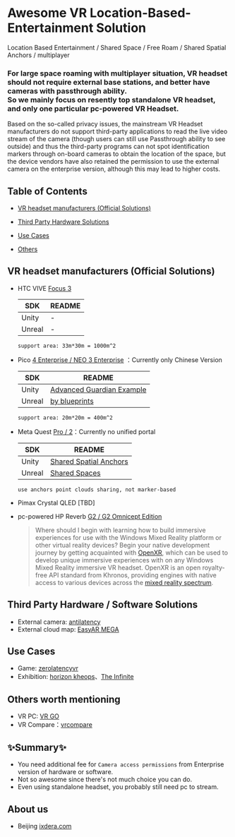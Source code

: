# Awesome VR Location-Based-Entertainment Solution
Location Based Entertainment / Shared Space / Free Roam / Shared Spatial Anchors / multiplayer
### For large space roaming with multiplayer situation, VR headset should not require external base stations, and better have cameras with passthrough ability. <br/>So we mainly focus on resently top standalone VR headset, and only one particular pc-powered VR Headset.

Based on the so-called privacy issues, the mainstream VR Headset manufacturers do not support third-party applications to read the live video stream of the camera (though users can still use Passthrough ability to see outside) and thus the third-party programs can not spot identification markers through on-board cameras to obtain the location of the space, but the device vendors have also retained the permission to use the external camera on the enterprise version, although this may lead to higher costs.


## Table of Contents
<!-- MarkdownTOC depth=4 -->

- [VR headset manufacturers (Official Solutions)](#VR)
- [Third Party Hardware Solutions](#TPH)
- [Use Cases](#TPS)
- [Others](#Others)

  <a name="VR"></a>

## VR headset manufacturers (Official Solutions)

- HTC VIVE [Focus 3](https://business.vive.com/mea-en/solutions/vive-location-based-software-suite)

  | SDK | README |
  | ------ | ------ |
  | Unity | - |
  | Unreal | - |

  `support area: 33m*30m = 1000m^2`

- Pico [4 Enterprise / NEO 3 Enterprise](https://business.picoxr.com/cn/doc/Enterprise-Settings-LBE-v1.2) ：Currently only Chinese Version

  | SDK | README |
  | ------ | ------ |
  | Unity | [Advanced Guardian Example](https://github.com/picoxr/Advanced-Guardian-Example/blob/main/README.md) |
  | Unreal | [by blueprints](https://pdocor.pico-interactive.com/reference/unreal/xr/12832/enable-large-space/) |

  `support area: 20m*20m = 400m^2`

- Meta Quest [Pro / 2](https://developer.oculus.com/blog/build-local-multiplayer-experiences-shared-spatial-anchors)：Currently no unified portal

  | SDK | README |
  | ------ | ------ |
  | Unity | [Shared Spatial Anchors](https://github.com/oculus-samples/Unity-SharedSpatialAnchors/blob/main/README.md) |
  | Unreal | [Shared Spaces](https://github.com/oculus-samples/Unreal-SharedSpaces/blob/main-5.x/README.md) |

  `use anchors point clouds sharing, not marker-based`

- Pimax Crystal QLED [TBD]

- pc-powered HP Reverb [G2 / G2 Omnicept Edition](https://learn.microsoft.com/en-us/windows/mixed-reality/enthusiast-guide/enterprise-lbe-faq) 

  > Where should I begin with learning how to build immersive experiences for use with the Windows Mixed Reality platform or other virtual reality devices?
Begin your native development journey by getting acquainted with [OpenXR](https://learn.microsoft.com/en-us/windows/mixed-reality/develop/native/openxr), which can be used to develop unique immersive experiences with on any Windows Mixed Reality immersive VR headset. OpenXR is an open royalty-free API standard from Khronos, providing engines with native access to various devices across the [mixed reality spectrum](https://learn.microsoft.com/en-us/windows/mixed-reality/discover/mixed-reality).
  > 

<a name="TPH"></a>

## Third Party Hardware / Software Solutions

- External camera: [antilatency](https://antilatency.com/)
- External cloud map: [EasyAR MEGA](https://www.bilibili.com/video/BV1Zg4y1c7CS/?spm_id_from=333.999.0.0&vd_source=ba8f33ad83a9dcb49b3b3813840bed1d)

<a name="TPS"></a>

## Use Cases

- Game: [zerolatencyvr](https://zerolatencyvr.com/games/) 
- Exhibition: [horizon kheops](https://horizonkheops.com/en/home/)、[The Infinite](https://theinfiniteexperience.world/en)

<a name="Others"></a>

## Others worth mentioning
- VR PC: [VR GO](https://www.zotac.com/us/product/mini_pcs/vr-go-40-windows-11-pro)
- VR Compare：[vrcompare](https://vr-compare.com/compare?h1=-MpSqv-rB&h2=QCggQgEXT&h3=vEajWefj-&h4=2WZ0E44Hw)

## ✨Summary✨
- You need additional fee for `Camera access permissions` from Enterprise version of hardware or software.
- Not so awesome since there's not much choice you can do.
- Even using standalone headset, you probably still need pc to stream.

## About us
- Beijing [ixdera.com](https://www.ixdera.com)
